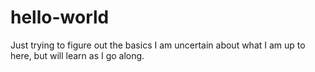 # hello-world
Just trying to figure out the basics
I am uncertain about what I am up to here, but will learn as I go along.

